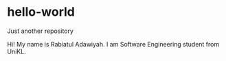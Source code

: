 # hello-world
Just another repository

Hi! My name is Rabiatul Adawiyah.
I am Software Engineering student from UniKL.
